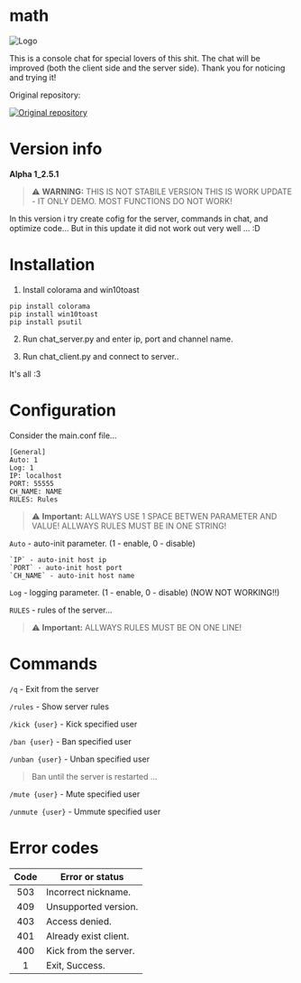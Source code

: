 # math
![Logo](https://image.prntscr.com/image/oLX0Jnc2SHWXiAs7ZoPs6A.png)

This is a console chat for special lovers of this shit.
The chat will be improved (both the client side and the server side).
Thank you for noticing and trying it!

Original repository:


[![Original repository](https://github-readme-stats.vercel.app/api/pin/?username=Wiskey666&repo=MATH)](https://github.com/Wiskey666/MATH)

# Version info
**Alpha 1_2.5.1**


> :warning: **WARNING:** THIS IS NOT STABILE VERSION
> THIS IS WORK UPDATE - IT ONLY DEMO. MOST FUNCTIONS DO NOT WORK!
	

In this version i try create cofig for the server, commands in chat, and optimize code...
But in this update it did not work out very well ... :D

# Installation
1. Install colorama and win10toast
```no-highlight
pip install colorama
pip install win10toast
pip install psutil
```

2. Run chat_server.py and enter ip, port and channel name.

3. Run chat_client.py and connect to server..

It's all :3

# Сonfiguration
Consider the main.conf file...
```no-highlight
[General]
Auto: 1
Log: 1
IP: localhost
PORT: 55555
CH_NAME: NAME
RULES: Rules
```

> :warning: **Important:** 
> ALLWAYS USE 1 SPACE BETWEN PARAMETER AND VALUE!
> ALLWAYS RULES MUST BE IN ONE STRING!


`Auto` - auto-init parameter. (1 - enable, 0 - disable)


	`IP` - auto-init host ip
	`PORT` - auto-init host port
	`CH_NAME` - auto-init host name
	
	
`Log` - logging parameter. (1 - enable, 0 - disable) (NOW NOT WORKING!!)


`RULES` - rules of the server... 


> :warning: **Important:** ALLWAYS RULES MUST BE ON ONE LINE!

# Commands

`/q` - Exit from the server


`/rules` - Show server rules


`/kick {user}` - Kick specified user 


`/ban {user}` - Ban specified user


`/unban {user}` - Unban specified user


> Ban until the server is restarted ...


`/mute {user}` - Mute specified user 


`/unmute {user}` - Ummute specified user  

# Error codes
| Code   | Error or status         |
|:------:| ----------------------- |
| 503    | Incorrect nickname.     |
| 409    | Unsupported version.    |
| 403    | Access denied.          |
| 401    | Already exist client.   |
| 400    | Kick from the server.   |
| 1      | Exit, Success.          |

